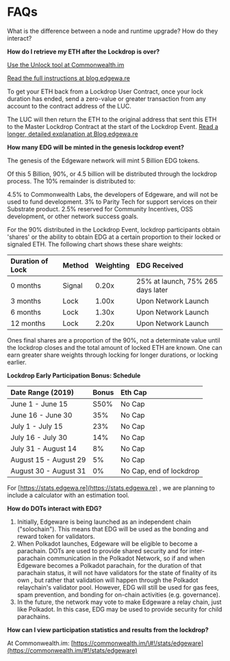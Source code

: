 # FAQs

What is the difference between a node and runtime upgrade? How do they interact?

**How do I retrieve my ETH after the Lockdrop is over?**

[Use the Unlock tool at Commonwealth.im](https://commonwealth.im/#!/unlock)

[Read the full instructions at blog.edgewa.re](https://blog.edgewa.re/luc-101-retrieving-your-eth-from-the-lockdrop-contract/)

To get your ETH back from a Lockdrop User Contract, once your lock duration has ended, send a zero-value or greater transaction from any account to the contract address of the LUC.

The LUC will then return the ETH to the original address that sent this ETH to the Master Lockdrop Contract at the start of the Lockdrop Event. [Read a longer, detailed explanation at Blog.edgewa.re](https://blog.edgewa.re/luc-101-retrieving-your-eth-from-the-lockdrop-contract/)

**How many EDG will be minted in the genesis lockdrop event?**

The genesis of the Edgeware network will mint 5 Billion EDG tokens.

Of this 5 Billion, 90%, or 4.5 billion will be distributed through the lockdrop process. The 10% remainder is distributed to:

4.5% to Commonwealth Labs, the developers of Edgeware, and will not be used to fund development. 3% to Parity Tech for support services on their Substrate product. 2.5% reserved for Community Incentives, OSS development, or other network success goals.

For the 90% distributed in the Lockdrop Event, lockdrop participants obtain 'shares' or the ability to obtain EDG at a certain proportion to their locked or signaled ETH. The following chart shows these share weights:

| Duration of Lock | Method | Weighting | EDG Received |
| :--- | :--- | :--- | :--- |
| 0 months | Signal | 0.20x | 25% at launch, 75% 265 days later |
| 3 months | Lock | 1.00x | Upon Network Launch |
| 6 months | Lock | 1.30x | Upon Network Launch |
| 12 months | Lock | 2.20x | Upon Network Launch |

Ones final shares are a proportion of the 90%, not a determinate value until the lockdrop closes and the total amount of locked ETH are known. One can earn greater share weights through locking for longer durations, or locking earlier.

**Lockdrop Early Participation Bonus: Schedule**

| Date Range \(2019\) | Bonus | Eth Cap |
| :--- | :--- | :--- |
| June 1 - June 15 | S50% | No Cap |
| June 16 - June 30 | 35% | No Cap |
| July 1 - July 15 | 23% | No Cap |
| July 16 - July 30 | 14% | No Cap |
| July 31 - August 14 | 8% | No Cap |
| August 15 - August 29 | 5% | No Cap |
| August 30 - August 31 | 0% | No Cap, end of lockdrop |

For [https://stats.edgewa.re](https://stats.edgewa.re) , we are planning to include a calculator with an estimation tool.

**How do DOTs interact with EDG?**

1. Initially, Edgeware is being launched as an independent chain \("solochain"\). This means that EDG will be used as the bonding and reward token for validators.
2. When Polkadot launches, Edgeware will be eligible to become a parachain. DOTs are used to provide shared security and for inter-parachain communication in the Polkadot Network, so if and when Edgeware becomes a Polkadot parachain, for the duration of that parachain status, it will not have validators for the state of finality of its own , but rather that validation will happen through the Polkadot relaychain's validator pool. However, EDG will still be used for gas fees, spam prevention, and bonding for on-chain activities \(e.g. governance\).
3. In the future, the network may vote to make Edgeware a relay chain, just like Polkadot. In this case, EDG may be used to provide security for child parachains.

**How can I view participation statistics and results from the lockdrop?**

At Commonwealth.im: [https://commonwealth.im/\#!/stats/edgeware](https://commonwealth.im/#!/stats/edgeware)

